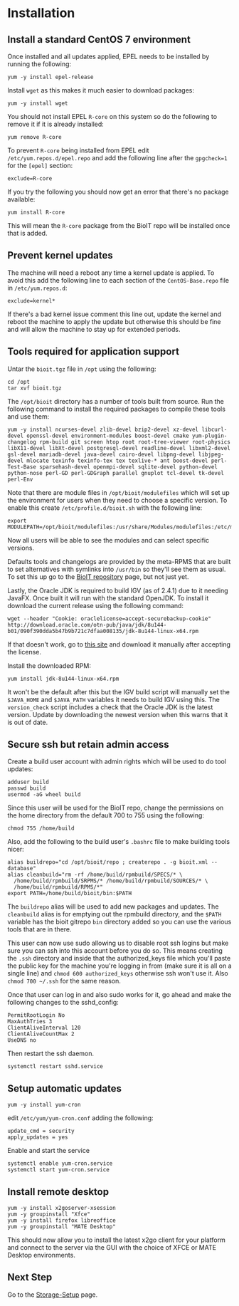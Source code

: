# Installation

## Install a standard CentOS 7 environment

Once installed and all updates applied, EPEL needs to be installed by running the following:

    yum -y install epel-release

Install `wget` as this makes it much easier to download packages:

    yum -y install wget

You should not install EPEL `R-core` on this system so do the following to remove it if it is already installed:

    yum remove R-core

To prevent `R-core` being installed from EPEL edit `/etc/yum.repos.d/epel.repo` and add the following line after the `gpgcheck=1` for the `[epel]` section:

    exclude=R-core

If you try the following you should now get an error that there's no package available:

    yum install R-core

This will mean the `R-core` package from the BioIT repo will be installed once that is added.

## Prevent kernel updates

The machine will need a reboot any time a kernel update is applied. To avoid this add the following line to each section of the `CentOS-Base.repo` file in `/etc/yum.repos.d`:

    exclude=kernel*

If there's a bad kernel issue comment this line out, update the kernel and reboot the machine to apply the update but otherwise this should be fine and will allow the machine to stay up for extended periods.

## Tools required for application support

Untar the `bioit.tgz` file in `/opt` using the following:

    cd /opt
    tar xvf bioit.tgz

The `/opt/bioit` directory has a number of tools built from source. Run the following command to install the required packages to compile these tools and use them:

    yum -y install ncurses-devel zlib-devel bzip2-devel xz-devel libcurl-devel openssl-devel environment-modules boost-devel cmake yum-plugin-changelog rpm-build git screen htop root root-tree-viewer root-physics libX11-devel libXt-devel postgresql-devel readline-devel libxml2-devel gsl-devel mariadb-devel java-devel cairo-devel libpng-devel libjpeg-devel mlocate texinfo texinfo-tex tex texlive-* ant boost-devel perl-Test-Base sparsehash-devel openmpi-devel sqlite-devel python-devel python-nose perl-GD perl-GDGraph parallel gnuplot tcl-devel tk-devel perl-Env

Note that there are module files in `/opt/bioit/modulefiles` which will set up the environment for users when they need to choose a specific version. To enable this create `/etc/profile.d/bioit.sh` with the following line:

    export MODULEPATH=/opt/bioit/modulefiles:/usr/share/Modules/modulefiles:/etc/modulefiles

Now all users will be able to see the modules and can select specific versions.

Defaults tools and changelogs are provided by the meta-RPMS that are built to set alternatives with symlinks into `/usr/bin` so they'll see them as usual. To set this up go to the [BioIT repository](BioIT-repository.md) page, but not just yet.

Lastly, the Oracle JDK is required to build IGV (as of 2.4.1) due to it needing JavaFX. Once built it will run with the standard OpenJDK. To install it download the current release using the following command:

    wget --header "Cookie: oraclelicense=accept-securebackup-cookie" http://download.oracle.com/otn-pub/java/jdk/8u144-b01/090f390dda5b47b9b721c7dfaa008135/jdk-8u144-linux-x64.rpm

If that doesn't work, go to [this site](http://www.oracle.com/technetwork/java/javase/downloads/jdk8-downloads-2133151.html) and download it manually after accepting the license.

Install the downloaded RPM:

    yum install jdk-8u144-linux-x64.rpm

It won't be the default after this but the IGV build script will manually set the `$JAVA_HOME` and `$JAVA_PATH` variables it needs to build IGV using this. The `version_check` script includes a check that the Oracle JDK is the latest version. Update by downloading the newest version when this warns that it is out of date.

## Secure ssh but retain admin access

Create a build user account with admin rights which will be used to do tool updates:

    adduser build
    passwd build
    usermod -aG wheel build

Since this user will be used for the BioIT repo, change the permissions on the home directory from the default 700 to 755 using the following:

    chmod 755 /home/build

Also, add the following to the build user's `.bashrc` file to make building tools nicer:

    alias buildrepo="cd /opt/bioit/repo ; createrepo . -g bioit.xml --database"
    alias cleanbuild="rm -rf /home/build/rpmbuild/SPECS/* \
      /home/build/rpmbuild/SRPMS/* /home/build/rpmbuild/SOURCES/* \
      /home/build/rpmbuild/RPMS/*"
    export PATH=/home/build/bioit/bin:$PATH

The `buildrepo` alias will be used to add new packages and updates. The `cleanbuild` alias is for emptying out the rpmbuild directory, and the `$PATH` variable has the bioit gitrepo `bin` directory added so you can use the various tools that are in there.

This user can now use sudo allowing us to disable root ssh logins but make sure you can ssh into this account before you do so. This means creating the `.ssh` directory and inside that the authorized_keys file which you'll paste the public key for the machine you're logging in from (make sure it is all on a single line) and `chmod 600 authorized_keys` otherwise ssh won't use it. Also `chmod 700 ~/.ssh` for the same reason.

Once that user can log in and also sudo works for it, go ahead and make the following changes to the sshd_config:

    PermitRootLogin No
    MaxAuthTries 3
    ClientAliveInterval 120
    ClientAliveCountMax 2
    UseDNS no

Then restart the ssh daemon.

    systemctl restart sshd.service

## Setup automatic updates

    yum -y install yum-cron

edit `/etc/yum/yum-cron.conf` adding the following:

    update_cmd = security
    apply_updates = yes

Enable and start the service

    systemctl enable yum-cron.service
    systemctl start yum-cron.service

## Install remote desktop

    yum -y install x2goserver-xsession
    yum -y groupinstall "Xfce"
    yum -y install firefox libreoffice
    yum -y groupinstall "MATE Desktop"

This should now allow you to install the latest x2go client for your platform and connect to the server via the GUI with the choice of XFCE or MATE Desktop environments.

## Next Step

Go to the [Storage-Setup](Storage-Setup.md) page.
